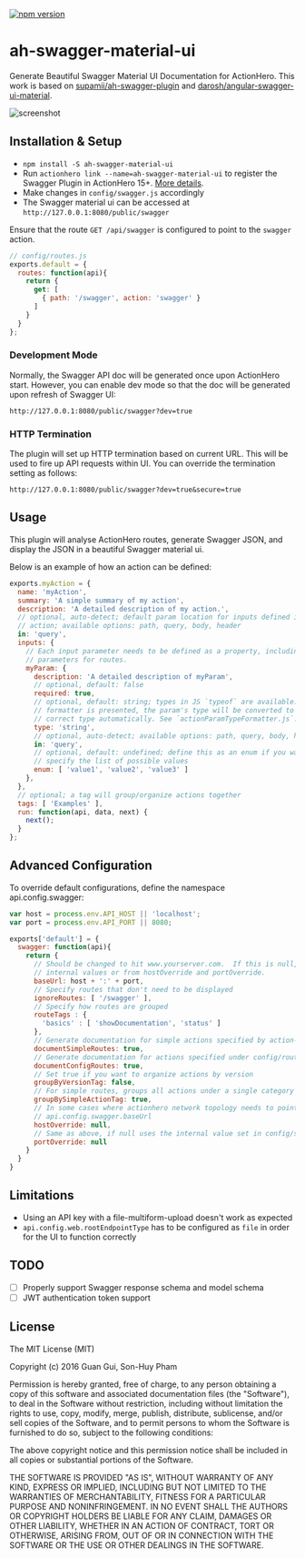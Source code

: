 <!--
@Author: Guan Gui <guiguan>
@Date:   2016-08-23T23:24:05+10:00
@Email:  root@guiguan.net
@Last modified by:   guiguan
@Last modified time: 2016-08-30T17:48:51+10:00
-->

[![npm version](https://badge.fury.io/js/ah-swagger-material-ui.svg)](https://badge.fury.io/js/ah-swagger-material-ui)

# ah-swagger-material-ui
Generate Beautiful Swagger Material UI Documentation for ActionHero. This work is based on [supamii/ah-swagger-plugin](https://github.com/supamii/ah-swagger-plugin) and [darosh/angular-swagger-ui-material](https://github.com/darosh/angular-swagger-ui-material).

![screenshot](https://raw.github.com/guiguan/ah-swagger-material-ui/master/screenshot.png)

## Installation & Setup

- `npm install -S ah-swagger-material-ui`
- Run `actionhero link --name=ah-swagger-material-ui` to register the Swagger Plugin in ActionHero 15+. [More details](http://www.actionherojs.com/docs/#including-plugins).
- Make changes in `config/swagger.js` accordingly
- The Swagger material ui can be accessed at `http://127.0.0.1:8080/public/swagger`

Ensure that the route `GET /api/swagger` is configured to point to the `swagger` action.
```js
// config/routes.js
exports.default = {
  routes: function(api){
    return {
      get: [
        { path: '/swagger', action: 'swagger' }
      ]
    }
  }
};
```

### Development Mode
Normally, the Swagger API doc will be generated once upon ActionHero start. However, you can enable dev mode so that the doc will be generated upon refresh of Swagger UI:

`http://127.0.0.1:8080/public/swagger?dev=true`

### HTTP Termination
The plugin will set up HTTP termination based on current URL. This will be used to fire up API requests within UI. You can override the termination setting as follows:

`http://127.0.0.1:8080/public/swagger?dev=true&secure=true`

## Usage
This plugin will analyse ActionHero routes, generate Swagger JSON, and display the JSON in a beautiful Swagger material ui.

Below is an example of how an action can be defined:

```javascript
exports.myAction = {
  name: 'myAction',
  summary: 'A simple summary of my action',
  description: 'A detailed description of my action.',
  // optional, auto-detect; default param location for inputs defined in this
  // action; available options: path, query, body, header
  in: 'query',
  inputs: {
    // Each input parameter needs to be defined as a property, including input
    // parameters for routes.
    myParam: {
      description: 'A detailed description of myParam',
      // optional, default: false
      required: true,
      // optional, default: string; types in JS `typeof` are available. When no
      // formatter is presented, the param's type will be converted to the
      // correct type automatically. See `actionParamTypeFormatter.js`.
      type: 'string',
      // optional, auto-detect; available options: path, query, body, header
      in: 'query',
      // optional, default: undefined; define this as an enum if you want to
      // specify the list of possible values
      enum: [ 'value1', 'value2', 'value3' ]
    },
  },
  // optional; a tag will group/organize actions together
  tags: [ 'Examples' ],
  run: function(api, data, next) {
    next();
  }
};
```


## Advanced Configuration

To override default configurations, define the namespace api.config.swagger:

```javascript
var host = process.env.API_HOST || 'localhost';
var port = process.env.API_PORT || 8080;

exports['default'] = {
  swagger: function(api){
    return {
      // Should be changed to hit www.yourserver.com.  If this is null, defaults to ip:port from
      // internal values or from hostOverride and portOverride.
      baseUrl: host + ':' + port,
      // Specify routes that don't need to be displayed
      ignoreRoutes: [ '/swagger' ],
      // Specify how routes are grouped
      routeTags : {
        'basics' : [ 'showDocumentation', 'status' ]
      },
      // Generate documentation for simple actions specified by action-name
      documentSimpleRoutes: true,
      // Generate documentation for actions specified under config/routes.js
      documentConfigRoutes: true,
      // Set true if you want to organize actions by version
      groupByVersionTag: false,
      // For simple routes, groups all actions under a single category
      groupBySimpleActionTag: true,
      // In some cases where actionhero network topology needs to point elsewhere.  If null, uses
      // api.config.swagger.baseUrl
      hostOverride: null,
      // Same as above, if null uses the internal value set in config/server/web.js
      portOverride: null
    }
  }
}
```

## Limitations

* Using an API key with a file-multiform-upload doesn't work as expected
* `api.config.web.rootEndpointType` has to be configured as `file` in order for the UI to function correctly

## TODO

- [ ] Properly support Swagger response schema and model schema
- [ ] JWT authentication token support

## License
The MIT License (MIT)

Copyright (c) 2016 Guan Gui, Son-Huy Pham

Permission is hereby granted, free of charge, to any person obtaining a copy
of this software and associated documentation files (the "Software"), to deal
in the Software without restriction, including without limitation the rights
to use, copy, modify, merge, publish, distribute, sublicense, and/or sell
copies of the Software, and to permit persons to whom the Software is
furnished to do so, subject to the following conditions:

The above copyright notice and this permission notice shall be included in all
copies or substantial portions of the Software.

THE SOFTWARE IS PROVIDED "AS IS", WITHOUT WARRANTY OF ANY KIND, EXPRESS OR
IMPLIED, INCLUDING BUT NOT LIMITED TO THE WARRANTIES OF MERCHANTABILITY,
FITNESS FOR A PARTICULAR PURPOSE AND NONINFRINGEMENT. IN NO EVENT SHALL THE
AUTHORS OR COPYRIGHT HOLDERS BE LIABLE FOR ANY CLAIM, DAMAGES OR OTHER
LIABILITY, WHETHER IN AN ACTION OF CONTRACT, TORT OR OTHERWISE, ARISING FROM,
OUT OF OR IN CONNECTION WITH THE SOFTWARE OR THE USE OR OTHER DEALINGS IN THE
SOFTWARE.
